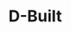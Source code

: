 # D-Built 

<!-- ## For the live version, click [here](http://wtfsimte.com). -->

<!-- ## Overview
D-Built is...  -->

<!-- ## Setup:

* `Fork` and `clone` this repository.
* `cd` into the project directory.
* Run `yarn`.
* Create your own Moltin store or use the one included in this project.
* Copy the `env.example` file to a new file called `.env` and fill in the environmental variables.
* Start the web dev server with `yarn start`. In your browser, open `http://localhost:3000`. -->

<!-- ## Current Features:
- display all recipes on your account, recipes by category, and your favorites
- edit recipes, add photos to recipes and even text yourself recipe ingredients
- display a recipe at random -->

<!-- ## Upcoming Features:
- connect to a third party API to help users find new recipes -->

<!-- ## Tech:
I used many technologies when making this project including but not limited to: React | Redux | JavaScript(ES6) | SCSS | Sass | NodeJS | ExpressJS | Massive | PostgreSQL | Auth0 | Twilio -->

<!-- ## Preview
![Landing Page](https://github.com/melodymennen/personal-project/blob/master/assets/landing%20page-wtfsimte.com.png)

![All Recipes Page](https://github.com/melodymennen/personal-project/blob/master/assets/all%20recipes-wtfsimte.com.png)

![Add/Edit Recipe Page](https://github.com/melodymennen/personal-project/blob/master/assets/edit%20recipe-wtfsimte.com.png)

![Recipe Page](https://github.com/melodymennen/personal-project/blob/master/assets/recipe-wtfsimte.com.png) -->